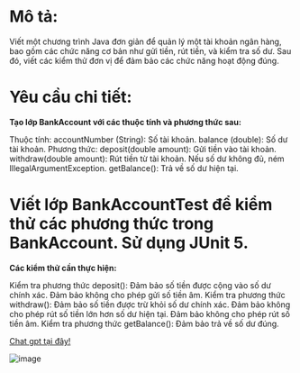 # **Mô tả:**

Viết một chương trình Java đơn giản để quản lý một tài khoản ngân hàng, bao gồm các chức năng cơ bản như gửi tiền, rút tiền, và kiểm tra số dư. Sau đó, viết các kiểm thử đơn vị để đảm bảo các chức năng hoạt động đúng.

# **Yêu cầu chi tiết:**

**Tạo lớp BankAccount với các thuộc tính và phương thức sau:**

Thuộc tính:
  accountNumber (String): Số tài khoản.
  balance (double): Số dư tài khoản.
Phương thức:
  deposit(double amount): Gửi tiền vào tài khoản.
  withdraw(double amount): Rút tiền từ tài khoản. Nếu số dư không đủ, ném IllegalArgumentException.
  getBalance(): Trả về số dư hiện tại.
  
# **Viết lớp BankAccountTest để kiểm thử các phương thức trong BankAccount. Sử dụng JUnit 5.**

**Các kiểm thử cần thực hiện:**

Kiểm tra phương thức deposit():
  Đảm bảo số tiền được cộng vào số dư chính xác.
  Đảm bảo không cho phép gửi số tiền âm.
Kiểm tra phương thức withdraw():
  Đảm bảo số tiền được trừ khỏi số dư chính xác.
  Đảm bảo không cho phép rút số tiền lớn hơn số dư hiện tại.
  Đảm bảo không cho phép rút số tiền âm.
Kiểm tra phương thức getBalance():
  Đảm bảo trả về số dư đúng.

[Chat gpt tại đây!](https://chatgpt.com/share/677b56b8-8214-8004-b497-74d92085c2ab)

![image](https://github.com/user-attachments/assets/a20af14e-2b77-4ea8-85d7-9b231f9ea607)
